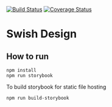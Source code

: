 [![Build Status](https://travis-ci.com/krfong916/swish-components.svg?branch=main)](https://travis-ci.com/krfong916/swish-design)
[![Coverage Status](https://coveralls.io/repos/github/krfong916/swish-components/badge.svg?branch=main)](https://coveralls.io/github/krfong916/swish-design?branch=main)

# Swish Design

## How to run

```
npm install
npm run storybook
```

To build storybook for static file hosting

```
npm run build-storybook
```
